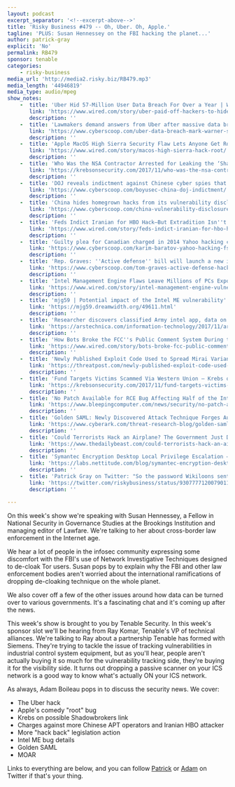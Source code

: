 ```yaml
---
layout: podcast
excerpt_separator: '<!--excerpt-above-->'
title: 'Risky Business #479 -- Oh, Uber. Oh, Apple.'
tagline: 'PLUS: Susan Hennessey on the FBI hacking the planet...'
author: patrick-gray
explicit: 'No'
permalink: RB479
sponsor: tenable
categories:
    - risky-business
media_url: 'http://media2.risky.biz/RB479.mp3'
media_length: '44946819'
media_type: audio/mpeg
show_notes:
    -  title: 'Uber Hid 57-Million User Data Breach For Over a Year | WIRED'
       link: 'https://www.wired.com/story/uber-paid-off-hackers-to-hide-a-57-million-user-data-breach/'
       description: '' 
    -  title: 'Lawmakers demand answers from Uber after massive data breach - Cyberscoop'
       link: 'https://www.cyberscoop.com/uber-data-breach-mark-warner-senate-commerce-committee/'
       description: '' 
    -  title: 'Apple MacOS High Sierra Security Flaw Lets Anyone Get Root Access, No Password Required | WIRED'
       link: 'https://www.wired.com/story/macos-high-sierra-hack-root/'
       description: '' 
    -  title: 'Who Was the NSA Contractor Arrested for Leaking the ‘Shadow Brokers’ Hacking Tools? — Krebs on Security'
       link: 'https://krebsonsecurity.com/2017/11/who-was-the-nsa-contractor-arrested-for-leaking-the-shadow-brokers-hacking-tools/'
       description: '' 
    -  title: 'DOJ reveals indictment against Chinese cyber spies that stole U.S. business secrets'
       link: 'https://www.cyberscoop.com/boyusec-china-doj-indictment/'
       description: '' 
    -  title: 'China hides homegrown hacks from its vulnerability disclosure process'
       link: 'https://www.cyberscoop.com/china-vulnerability-disclosure-mss-recorded-future/'
       description: '' 
    -  title: 'Feds Indict Iranian for HBO Hack—But Extradition Isn''t Likely | WIRED'
       link: 'https://www.wired.com/story/feds-indict-iranian-for-hbo-hack-good-luck-arresting-him/'
       description: '' 
    -  title: 'Guilty plea for Canadian charged in 2014 Yahoo hacking case'
       link: 'https://www.cyberscoop.com/karim-baratov-yahoo-hacking-fsb-guilty-plea/'
       description: '' 
    -  title: 'Rep. Graves: ''Active defense'' bill will launch a new industry'
       link: 'https://www.cyberscoop.com/tom-graves-active-defense-hack-back-bill-new-industry/'
       description: '' 
    -  title: 'Intel Management Engine Flaws Leave Millions of PCs Exposed | WIRED'
       link: 'https://www.wired.com/story/intel-management-engine-vulnerabilities-pcs-servers-iot/'
       description: '' 
    -  title: 'mjg59 | Potential impact of the Intel ME vulnerability'
       link: 'https://mjg59.dreamwidth.org/49611.html'
       description: '' 
    -  title: 'Researcher discovers classified Army intel app, data on open public AWS bucket | Ars Technica'
       link: 'https://arstechnica.com/information-technology/2017/11/army-red-disk-intel-sharing-system-left-exposed-in-open-aws-data-store/'
       description: '' 
    -  title: 'How Bots Broke the FCC''s Public Comment System During the Net Neutrality Debate | WIRED'
       link: 'https://www.wired.com/story/bots-broke-fcc-public-comment-system/'
       description: '' 
    -  title: 'Newly Published Exploit Code Used to Spread Mirai Variant | Threatpost | The first stop for security news'
       link: 'https://threatpost.com/newly-published-exploit-code-used-to-spread-marai-variant/128998/'
       description: '' 
    -  title: 'Fund Targets Victims Scammed Via Western Union — Krebs on Security'
       link: 'https://krebsonsecurity.com/2017/11/fund-targets-victims-scammed-via-western-union/'
       description: '' 
    -  title: 'No Patch Available for RCE Bug Affecting Half of the Internet''s Email Servers'
       link: 'https://www.bleepingcomputer.com/news/security/no-patch-available-for-rce-bug-affecting-half-of-the-internets-email-servers/'
       description: '' 
    -  title: 'Golden SAML: Newly Discovered Attack Technique Forges Authentication to Cloud Apps - CyberArk'
       link: 'https://www.cyberark.com/threat-research-blog/golden-saml-newly-discovered-attack-technique-forges-authentication-cloud-apps/'
       description: '' 
    -  title: 'Could Terrorists Hack an Airplane? The Government Just Did.'
       link: 'https://www.thedailybeast.com/could-terrorists-hack-an-airplane-the-government-just-did'
       description: '' 
    -  title: 'Symantec Encryption Desktop Local Privilege Escalation – Exploiting an Arbitrary Hard Disk Read/Write Vulnerability Over NTFS – Nettitude Labs'
       link: 'https://labs.nettitude.com/blog/symantec-encryption-desktop-local-privilege-escalation-exploiting-an-arbitrary-hard-disk-read-write-vulnerability-over-ntfs/'
       description: '' 
    -  title: 'Patrick Gray on Twitter: "So the password Wikiloons sent Jnr wasn’t a CMS password, it was just used to get to a content preview. A dozen outlets had the password, so… https://t.co/sYpaR2DgxT"'
       link: 'https://twitter.com/riskybusiness/status/930777712007901187'
       description: '' 

---
```

On this week's show we're speaking with Susan Hennessey, a Fellow in National Security in Governance Studies at the Brookings Institution and managing editor of Lawfare. We're talking to her about cross-border law enforcement in the Internet age.

We hear a lot of people in the infosec community expressing some discomfort with the FBI's use of Network Investigative Techniques designed to de-cloak Tor users. Susan pops by to explain why the FBI and other law enforcement bodies aren't worried about the international ramifications of dropping de-cloaking technique on the whole planet.

We also cover off a few of the other issues around how data can be turned over to various governments. It's a fascinating chat and it's coming up after the news.

This week's show is brought to you by Tenable Security. In this week's sponsor slot we'll be hearing from Ray Komar, Tenable's VP of technical alliances. We're talking to Ray about a partnership Tenable has formed with Siemens. They're trying to tackle the issue of tracking vulnerabilities in industrial control system equipment, but as you'll hear, people aren't actually buying it so much for the vulnerability tracking side, they're buying it for the visibility side. It turns out dropping a passive scanner on your ICS network is a good way to know what's actually ON your ICS network.

As always, Adam Boileau pops in to discuss the security news. We cover:

* The Uber hack
* Apple's comedy "root" bug
* Krebs on possible Shadowbrokers link
* Charges against more Chinese APT operators and Iranian HBO attacker
* More "hack back" legislation action
* Intel ME bug details
* Golden SAML
* MOAR

Links to everything are below, and you can follow <a href='https://twitter.com/riskybusiness' target='new'>Patrick</a> or <a href='https://twitter.com/metlstorm'>Adam</a> on Twitter if that's your thing.